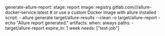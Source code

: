 generate-allure-report:
  stage: report
  image: registry.gitlab.com/<your-org>/<your-project>/allure-docker-service:latest # or use a custom Docker image with allure installed
  script:
    - allure generate target/allure-results --clean -o target/allure-report
    - echo "Allure report generated."
  artifacts:
    when: always
    paths:
      - target/allure-report
    expire_in: 1 week
  needs: ["test-job"]
